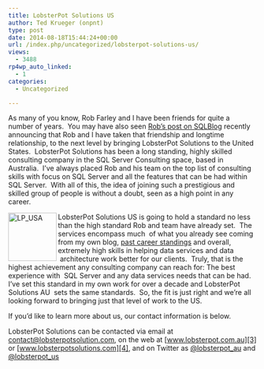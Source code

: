 ```yaml
---
title: LobsterPot Solutions US
author: Ted Krueger (onpnt)
type: post
date: 2014-08-18T15:44:24+00:00
url: /index.php/uncategorized/lobsterpot-solutions-us/
views:
  - 3488
rp4wp_auto_linked:
  - 1
categories:
  - Uncategorized

---
```

As many of you know, Rob Farley and I have been friends for quite a number of years.  You may have also seen [Rob’s post on SQLBlog][1] recently announcing that Rob and I have taken that friendship and longtime relationship, to the next level by bringing LobsterPot Solutions to the United States.  LobsterPot Solutions has been a long standing, highly skilled consulting company in the SQL Server Consulting space, based in Australia.  I’ve always placed Rob and his team on the top list of consulting skills with focus on SQL Server and all the features that can be had within SQL Server.  With all of this, the idea of joining such a prestigious and skilled group of people is without a doubt, seen as a high point in any career.

<a href="http://blogs.ltd.local/wp-content/uploads/2014/08/LP_USA.png" target="_blank" rel="http://www.lobsterpotsolutions.com/"><img src="http://blogs.ltd.local/wp-content/uploads/2014/08/LP_USA.png" alt="LP_USA" width="98" height="98" align="left" /></a>LobsterPot Solutions US is going to hold a standard no less than the high standard Rob and team have already set.  The services encompass much  of what you already see coming from my own blog, [past career standings][2] and overall, extremely high skills in helping data services and data  architecture work better for our clients.  Truly, that is the highest achievement any consulting company can reach for: The best experience with  SQL Server and any data services needs that can be had.  I’ve set this standard in my own work for over a decade and LobsterPot Solutions AU  sets the same standards.  So, the fit is just right and we’re all looking forward to bringing just that level of work to the US.

If you’d like to learn more about us, our contact information is below.

LobsterPot Solutions can be contacted via email at <contact@lobsterpotsolution.com>, on the web at [www.lobsterpot.com.au][3] or [www.lobsterpotsolutions.com][4], and on Twitter as [@lobsterpot_au][5] and [@lobsterpot_us][6]

 [1]: http://sqlblog.com/blogs/rob_farley/archive/2014/08/05/lobsterpot-solutions-in-the-usa.aspx
 [2]: https://www.linkedin.com/in/sqlkrueger
 [3]: http://www.lobsterpot.com.au
 [4]: http://www.lobsterpotsolutions.com
 [5]: http://twitter.com/lobsterpot_au
 [6]: http://twitter.com/lobsterpot_us